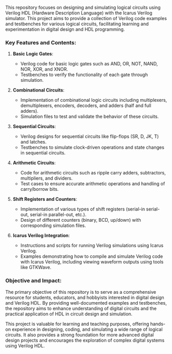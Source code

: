 This repository focuses on designing and simulating logical circuits using Verilog HDL (Hardware Description Language) with the Icarus Verilog simulator. This project aims to provide a collection of Verilog code examples and testbenches for various logical circuits, facilitating learning and experimentation in digital design and HDL programming.

### Key Features and Contents:

1. **Basic Logic Gates**:
   - Verilog code for basic logic gates such as AND, OR, NOT, NAND, NOR, XOR, and XNOR.
   - Testbenches to verify the functionality of each gate through simulation.

2. **Combinational Circuits**:
   - Implementation of combinational logic circuits including multiplexers, demultiplexers, encoders, decoders, and adders (half and full adders).
   - Simulation files to test and validate the behavior of these circuits.

3. **Sequential Circuits**:
   - Verilog designs for sequential circuits like flip-flops (SR, D, JK, T) and latches.
   - Testbenches to simulate clock-driven operations and state changes in sequential circuits.

4. **Arithmetic Circuits**:
   - Code for arithmetic circuits such as ripple carry adders, subtractors, multipliers, and dividers.
   - Test cases to ensure accurate arithmetic operations and handling of carry/borrow bits.

5. **Shift Registers and Counters**:
   - Implementation of various types of shift registers (serial-in serial-out, serial-in parallel-out, etc.).
   - Design of different counters (binary, BCD, up/down) with corresponding simulation files.

6. **Icarus Verilog Integration**:
   - Instructions and scripts for running Verilog simulations using Icarus Verilog.
   - Examples demonstrating how to compile and simulate Verilog code with Icarus Verilog, including viewing waveform outputs using tools like GTKWave.

### Objective and Impact:
The primary objective of this repository is to serve as a comprehensive resource for students, educators, and hobbyists interested in digital design and Verilog HDL. By providing well-documented examples and testbenches, the repository aims to enhance understanding of digital circuits and the practical application of HDL in circuit design and simulation.

This project is valuable for learning and teaching purposes, offering hands-on experience in designing, coding, and simulating a wide range of logical circuits. It also provides a strong foundation for more advanced digital design projects and encourages the exploration of complex digital systems using Verilog HDL.
